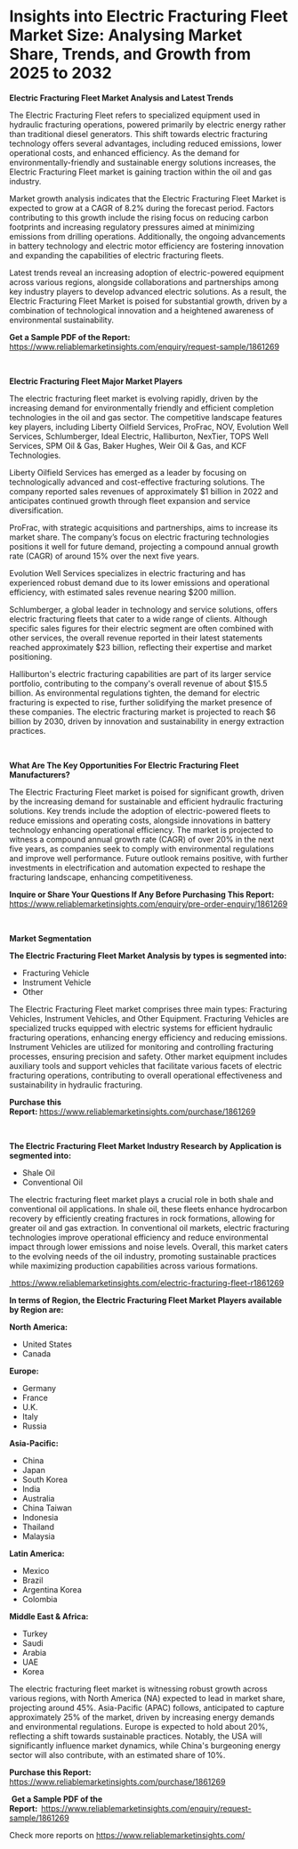<p><h1>Insights into Electric Fracturing Fleet Market Size: Analysing Market Share, Trends, and Growth from 2025 to 2032</h1></p><p><strong>Electric Fracturing Fleet Market Analysis and Latest Trends</strong></p>
<p><p>The Electric Fracturing Fleet refers to specialized equipment used in hydraulic fracturing operations, powered primarily by electric energy rather than traditional diesel generators. This shift towards electric fracturing technology offers several advantages, including reduced emissions, lower operational costs, and enhanced efficiency. As the demand for environmentally-friendly and sustainable energy solutions increases, the Electric Fracturing Fleet market is gaining traction within the oil and gas industry.</p><p>Market growth analysis indicates that the Electric Fracturing Fleet Market is expected to grow at a CAGR of 8.2% during the forecast period. Factors contributing to this growth include the rising focus on reducing carbon footprints and increasing regulatory pressures aimed at minimizing emissions from drilling operations. Additionally, the ongoing advancements in battery technology and electric motor efficiency are fostering innovation and expanding the capabilities of electric fracturing fleets. </p><p>Latest trends reveal an increasing adoption of electric-powered equipment across various regions, alongside collaborations and partnerships among key industry players to develop advanced electric solutions. As a result, the Electric Fracturing Fleet Market is poised for substantial growth, driven by a combination of technological innovation and a heightened awareness of environmental sustainability.</p></p>
<p><strong>Get a Sample PDF of the Report:&nbsp;</strong> <a href="https://www.reliablemarketinsights.com/enquiry/request-sample/1861269?utm_campaign=3493&utm_medium=2&utm_source=Github&utm_content=ia&utm_term=07042025&utm_id=electric-fracturing-fleet">https://www.reliablemarketinsights.com/enquiry/request-sample/1861269</a></p>
<p>&nbsp;</p>
<p><strong>Electric Fracturing Fleet Major Market Players</strong></p>
<p><p>The electric fracturing fleet market is evolving rapidly, driven by the increasing demand for environmentally friendly and efficient completion technologies in the oil and gas sector. The competitive landscape features key players, including Liberty Oilfield Services, ProFrac, NOV, Evolution Well Services, Schlumberger, Ideal Electric, Halliburton, NexTier, TOPS Well Services, SPM Oil & Gas, Baker Hughes, Weir Oil & Gas, and KCF Technologies.</p><p>Liberty Oilfield Services has emerged as a leader by focusing on technologically advanced and cost-effective fracturing solutions. The company reported sales revenues of approximately $1 billion in 2022 and anticipates continued growth through fleet expansion and service diversification.</p><p>ProFrac, with strategic acquisitions and partnerships, aims to increase its market share. The company’s focus on electric fracturing technologies positions it well for future demand, projecting a compound annual growth rate (CAGR) of around 15% over the next five years.</p><p>Evolution Well Services specializes in electric fracturing and has experienced robust demand due to its lower emissions and operational efficiency, with estimated sales revenue nearing $200 million.</p><p>Schlumberger, a global leader in technology and service solutions, offers electric fracturing fleets that cater to a wide range of clients. Although specific sales figures for their electric segment are often combined with other services, the overall revenue reported in their latest statements reached approximately $23 billion, reflecting their expertise and market positioning.</p><p>Halliburton's electric fracturing capabilities are part of its larger service portfolio, contributing to the company's overall revenue of about $15.5 billion. As environmental regulations tighten, the demand for electric fracturing is expected to rise, further solidifying the market presence of these companies. The electric fracturing market is projected to reach $6 billion by 2030, driven by innovation and sustainability in energy extraction practices.</p></p>
<p>&nbsp;</p>
<p><strong>What Are The Key Opportunities For Electric Fracturing Fleet Manufacturers?</strong></p>
<p><p>The Electric Fracturing Fleet market is poised for significant growth, driven by the increasing demand for sustainable and efficient hydraulic fracturing solutions. Key trends include the adoption of electric-powered fleets to reduce emissions and operating costs, alongside innovations in battery technology enhancing operational efficiency. The market is projected to witness a compound annual growth rate (CAGR) of over 20% in the next five years, as companies seek to comply with environmental regulations and improve well performance. Future outlook remains positive, with further investments in electrification and automation expected to reshape the fracturing landscape, enhancing competitiveness.</p></p>
<p><strong>Inquire or Share Your Questions If Any Before Purchasing This Report:</strong> <a href="https://www.reliablemarketinsights.com/enquiry/pre-order-enquiry/1861269?utm_campaign=3493&utm_medium=2&utm_source=Github&utm_content=ia&utm_term=07042025&utm_id=electric-fracturing-fleet">https://www.reliablemarketinsights.com/enquiry/pre-order-enquiry/1861269</a></p>
<p>&nbsp;</p>
<p><strong>Market Segmentation</strong></p>
<p><strong>The Electric Fracturing Fleet Market Analysis by types is segmented into:</strong></p>
<p><ul><li>Fracturing Vehicle</li><li>Instrument Vehicle</li><li>Other</li></ul></p>
<p><p>The Electric Fracturing Fleet market comprises three main types: Fracturing Vehicles, Instrument Vehicles, and Other Equipment. Fracturing Vehicles are specialized trucks equipped with electric systems for efficient hydraulic fracturing operations, enhancing energy efficiency and reducing emissions. Instrument Vehicles are utilized for monitoring and controlling fracturing processes, ensuring precision and safety. Other market equipment includes auxiliary tools and support vehicles that facilitate various facets of electric fracturing operations, contributing to overall operational effectiveness and sustainability in hydraulic fracturing.</p></p>
<p><strong>Purchase this Report:&nbsp;</strong><a href="https://www.reliablemarketinsights.com/purchase/1861269?utm_campaign=3493&utm_medium=2&utm_source=Github&utm_content=ia&utm_term=07042025&utm_id=electric-fracturing-fleet">https://www.reliablemarketinsights.com/purchase/1861269</a></p>
<p>&nbsp;</p>
<p><strong>The Electric Fracturing Fleet Market Industry Research by Application is segmented into:</strong></p>
<p><ul><li>Shale Oil</li><li>Conventional Oil</li></ul></p>
<p><p>The electric fracturing fleet market plays a crucial role in both shale and conventional oil applications. In shale oil, these fleets enhance hydrocarbon recovery by efficiently creating fractures in rock formations, allowing for greater oil and gas extraction. In conventional oil markets, electric fracturing technologies improve operational efficiency and reduce environmental impact through lower emissions and noise levels. Overall, this market caters to the evolving needs of the oil industry, promoting sustainable practices while maximizing production capabilities across various formations.</p></p>
<p><a href="https://www.reliablemarketinsights.com/electric-fracturing-fleet-r1861269?utm_campaign=3493&utm_medium=2&utm_source=Github&utm_content=ia&utm_term=07042025&utm_id=electric-fracturing-fleet">&nbsp;https://www.reliablemarketinsights.com/electric-fracturing-fleet-r1861269</a></p>
<p><strong>In terms of Region, the Electric Fracturing Fleet Market Players available by Region are:</strong></p>
<p>
    <p> <strong> North America: </strong>
        <ul>
            <li>United States</li>
            <li>Canada</li>
        </ul>
        </p> 
    <p> <strong> Europe: </strong>
        <ul>
            <li>Germany</li>
            <li>France</li>
            <li>U.K.</li>
            <li>Italy</li>
            <li>Russia</li>
        </ul>
        </p> 
    <p> <strong> Asia-Pacific: </strong>
        <ul>
            <li>China</li>
            <li>Japan</li>
            <li>South Korea</li>
            <li>India</li>
            <li>Australia</li>
            <li>China Taiwan</li>
            <li>Indonesia</li>
            <li>Thailand</li>
            <li>Malaysia</li>
        </ul>
        </p> 
    <p> <strong> Latin America: </strong>
        <ul>
            <li>Mexico</li>
            <li>Brazil</li>
            <li>Argentina Korea</li>
            <li>Colombia</li>
        </ul>
        </p> 
    <p> <strong> Middle East & Africa: </strong>
        <ul>
            <li>Turkey</li>
            <li>Saudi</li>
            <li>Arabia</li>
            <li>UAE</li>
            <li>Korea</li>
        </ul>
    </p>
    </p>
<p><p>The electric fracturing fleet market is witnessing robust growth across various regions, with North America (NA) expected to lead in market share, projecting around 45%. Asia-Pacific (APAC) follows, anticipated to capture approximately 25% of the market, driven by increasing energy demands and environmental regulations. Europe is expected to hold about 20%, reflecting a shift towards sustainable practices. Notably, the USA will significantly influence market dynamics, while China's burgeoning energy sector will also contribute, with an estimated share of 10%.</p></p>
<p><strong>Purchase this Report: </strong><a href="https://www.reliablemarketinsights.com/purchase/1861269?utm_campaign=3493&utm_medium=2&utm_source=Github&utm_content=ia&utm_term=07042025&utm_id=electric-fracturing-fleet">https://www.reliablemarketinsights.com/purchase/1861269</a></p>
<p>&nbsp;<strong>Get a Sample PDF of the Report:&nbsp;&nbsp;</strong><a href="https://www.reliablemarketinsights.com/enquiry/request-sample/1861269?utm_campaign=3493&utm_medium=2&utm_source=Github&utm_content=ia&utm_term=07042025&utm_id=electric-fracturing-fleet">https://www.reliablemarketinsights.com/enquiry/request-sample/1861269</a></p>
<p><strong></strong></p>
<p>Check more reports on <a href="https://www.reliablemarketinsights.com/?utm_campaign=3493&utm_medium=2&utm_source=Github&utm_content=ia&utm_term=07042025&utm_id=electric-fracturing-fleet">https://www.reliablemarketinsights.com/</a></p>